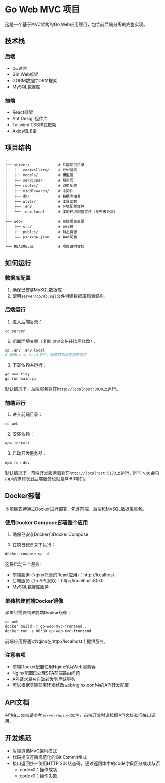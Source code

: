 # Go Web MVC 项目

这是一个基于MVC架构的Go Web应用项目，包含前后端分离的完整实现。

## 技术栈

### 后端
- Go语言
- Gin Web框架
- GORM数据库ORM框架
- MySQL数据库

### 前端
- React框架
- Ant Design组件库
- Tailwind CSS样式框架
- Axios请求库

## 项目结构

```
.
├── server/             # 后端项目目录
│   ├── controllers/    # 控制器层
│   ├── models/         # 模型层
│   ├── services/       # 服务层
│   ├── routes/         # 路由配置
│   ├── middlewares/    # 中间件
│   ├── db/             # 数据库相关
│   ├── utils/          # 工具函数
│   ├── .env            # 环境配置文件
│   └── .env.local      # 本地环境配置文件（优先级更高）
│
├── web/                # 前端项目目录
│   ├── src/            # 源代码
│   ├── public/         # 静态资源
│   └── package.json    # 依赖配置
│
└── README.md           # 项目说明文档
```

## 如何运行

### 数据库配置

1. 确保已安装MySQL数据库
2. 使用`server/db/db.sql`文件创建数据库和表结构。

### 后端运行

1. 进入后端目录：

```bash
cd server
```

2. 配置环境变量（复制.env文件并按需修改）：

```bash
cp .env .env.local
# 编辑.env.local文件，配置数据库连接等信息
```

3. 下载依赖并运行：

```bash
go mod tidy
go run main.go
```

默认情况下，后端服务将在`http://localhost:8080`上运行。

### 前端运行

1. 进入前端目录：

```bash
cd web
```

2. 安装依赖：

```bash
npm install
```

3. 启动开发服务器：

```bash
npm run dev
```

默认情况下，前端开发服务器将在`http://localhost:5173`上运行，同时 vite会将 /api请求转发到后端服务也就是8080端口。

## Docker部署

本项目支持通过Docker进行部署，包含前端、后端和MySQL数据库服务。

### 使用Docker Compose部署整个应用

1. 确保已安装Docker和Docker Compose

2. 在项目根目录下执行：

```bash
docker-compose up -d
```

这将启动三个服务:
- 前端服务 (Nginx托管的React应用)：http://localhost
- 后端服务 (Go API服务)：http://localhost:8080
- MySQL数据库服务

### 单独构建前端Docker镜像

如果只需要构建前端Docker镜像：

```bash
cd web
docker build -t go-web-mvc-frontend .
docker run -p 80:80 go-web-mvc-frontend
```

前端应用将通过Nginx在http://localhost上提供服务。

### 注意事项

- 前端Docker配置使用Nginx作为Web服务器
- Nginx配置已处理SPA前端路由问题
- API请求将被自动转发到后端服务
- 可以根据实际部署环境修改web/nginx.conf中的API转发配置

## API文档

API接口文档请参考`server/api.md`文件，前端开发时请按照API文档进行接口调用。

## 开发规范

- 后端遵循MVC架构模式
- 代码提交遵循规范化的Git Commit格式
- 接口返回统一使用HTTP 200状态码，通过返回体中的code字段区分成功与否
  - code=0：操作成功
  - code<0：操作失败
